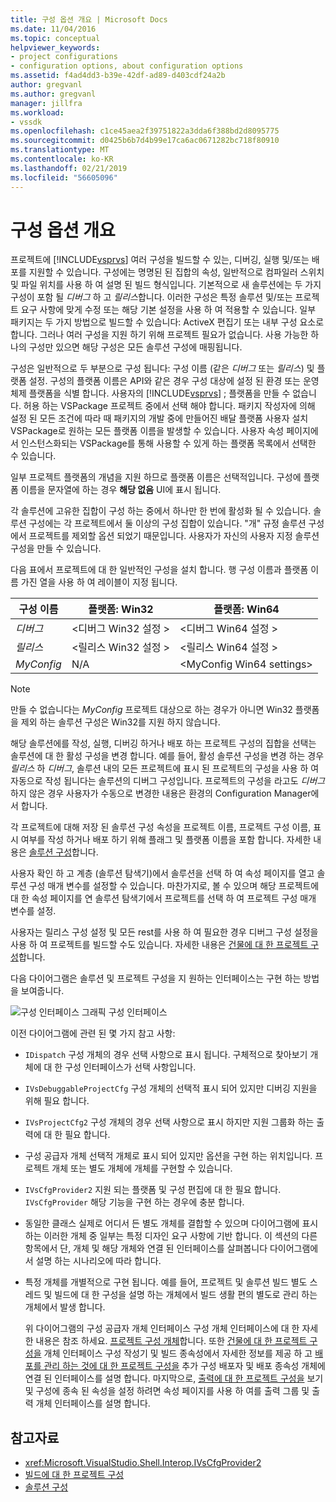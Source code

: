 ```yaml
---
title: 구성 옵션 개요 | Microsoft Docs
ms.date: 11/04/2016
ms.topic: conceptual
helpviewer_keywords:
- project configurations
- configuration options, about configuration options
ms.assetid: f4ad4dd3-b39e-42df-ad89-d403cdf24a2b
author: gregvanl
ms.author: gregvanl
manager: jillfra
ms.workload:
- vssdk
ms.openlocfilehash: c1ce45aea2f39751822a3dda6f388bd2d8095775
ms.sourcegitcommit: d0425b6b7d4b99e17ca6ac0671282bc718f80910
ms.translationtype: MT
ms.contentlocale: ko-KR
ms.lasthandoff: 02/21/2019
ms.locfileid: "56605096"
---
```

# <a name="configuration-options-overview"></a>구성 옵션 개요
프로젝트에 [!INCLUDE[vsprvs](../../code-quality/includes/vsprvs_md.md)] 여러 구성을 빌드할 수 있는, 디버깅, 실행 및/또는 배포를 지원할 수 있습니다. 구성에는 명명된 된 집합의 속성, 일반적으로 컴파일러 스위치 및 파일 위치를 사용 하 여 설명 된 빌드 형식입니다. 기본적으로 새 솔루션에는 두 가지 구성이 포함 될 *디버그* 하 고 *릴리스*합니다. 이러한 구성은 특정 솔루션 및/또는 프로젝트 요구 사항에 맞게 수정 또는 해당 기본 설정을 사용 하 여 적용할 수 있습니다. 일부 패키지는 두 가지 방법으로 빌드할 수 있습니다: ActiveX 편집기 또는 내부 구성 요소로 합니다. 그러나 여러 구성을 지원 하기 위해 프로젝트 필요가 없습니다. 사용 가능한 하나의 구성만 있으면 해당 구성은 모든 솔루션 구성에 매핑됩니다.

 구성은 일반적으로 두 부분으로 구성 됩니다: 구성 이름 (같은 *디버그* 또는 *릴리스*) 및 플랫폼 설정. 구성의 플랫폼 이름은 API와 같은 경우 구성 대상에 설정 된 환경 또는 운영 체제 플랫폼을 식별 합니다. 사용자의 [!INCLUDE[vsprvs](../../code-quality/includes/vsprvs_md.md)] ; 플랫폼을 만들 수 없습니다. 허용 하는 VSPackage 프로젝트 중에서 선택 해야 합니다. 패키지 작성자에 의해 설정 된 모든 조건에 따라 때 패키지의 개발 중에 만들어진 배달 플랫폼 사용자 설치 VSPackage로 원하는 모든 플랫폼 이름을 발생할 수 있습니다. 사용자 속성 페이지에서 인스턴스화되는 VSPackage를 통해 사용할 수 있게 하는 플랫폼 목록에서 선택한 수 있습니다.

 일부 프로젝트 플랫폼의 개념을 지원 하므로 플랫폼 이름은 선택적입니다. 구성에 플랫폼 이름을 문자열에 하는 경우 **해당 없음** UI에 표시 됩니다.

 각 솔루션에 고유한 집합이 구성 하는 중에서 하나만 한 번에 활성화 될 수 있습니다. 솔루션 구성에는 각 프로젝트에서 둘 이상의 구성 집합이 있습니다. "개" 규정 솔루션 구성에서 프로젝트를 제외할 옵션 되었기 때문입니다. 사용자가 자신의 사용자 지정 솔루션 구성을 만들 수 있습니다.

 다음 표에서 프로젝트에 대 한 일반적인 구성을 설치 합니다. 행 구성 이름과 플랫폼 이름 가진 열을 사용 하 여 레이블이 지정 됩니다.

|구성 이름|플랫폼: Win32|플랫폼: Win64|
|------------------------|----------------------|----------------------|
|*디버그*|\<디버그 Win32 설정 >|\<디버그 Win64 설정 >|
|*릴리스*|\<릴리스 Win32 설정 >|\<릴리스 Win64 설정 >|
|*MyConfig*|N/A|\<MyConfig Win64 settings>|

> [!NOTE]
>  만들 수 없습니다는 *MyConfig* 프로젝트 대상으로 하는 경우가 아니면 Win32 플랫폼을 제외 하는 솔루션 구성은 Win32를 지원 하지 않습니다.

 해당 솔루션에를 작성, 실행, 디버깅 하거나 배포 하는 프로젝트 구성의 집합을 선택는 솔루션에 대 한 활성 구성을 변경 합니다. 예를 들어, 활성 솔루션 구성을 변경 하는 경우 *릴리스* 하 *디버그*, 솔루션 내의 모든 프로젝트에 표시 된 프로젝트의 구성을 사용 하 여 자동으로 작성 됩니다는 솔루션의 디버그 구성입니다. 프로젝트의 구성을 라고도 *디버그* 하지 않은 경우 사용자가 수동으로 변경한 내용은 환경의 Configuration Manager에서 합니다.

 각 프로젝트에 대해 저장 된 솔루션 구성 속성을 프로젝트 이름, 프로젝트 구성 이름, 표시 여부를 작성 하거나 배포 하기 위해 플래그 및 플랫폼 이름을 포함 합니다. 자세한 내용은 [솔루션 구성](../../extensibility/internals/solution-configuration.md)합니다.

 사용자 확인 하 고 계층 (솔루션 탐색기)에서 솔루션을 선택 하 여 속성 페이지를 열고 솔루션 구성 매개 변수를 설정할 수 있습니다. 마찬가지로, 볼 수 있으며 해당 프로젝트에 대 한 속성 페이지를 연 솔루션 탐색기에서 프로젝트를 선택 하 여 프로젝트 구성 매개 변수를 설정.

 사용자는 릴리스 구성 설정 및 모든 rest를 사용 하 여 필요한 경우 디버그 구성 설정을 사용 하 여 프로젝트를 빌드할 수도 있습니다. 자세한 내용은 [건물에 대 한 프로젝트 구성](../../extensibility/internals/project-configuration-for-building.md)합니다.

 다음 다이어그램은 솔루션 및 프로젝트 구성을 지 원하는 인터페이스는 구현 하는 방법을 보여줍니다.

 ![구성 인터페이스 그래픽](../../extensibility/internals/media/vsconfiginterfaces.gif "vsConfigInterfaces") 구성 인터페이스

 이전 다이어그램에 관련 된 몇 가지 참고 사항:

- `IDispatch` 구성 개체의 경우 선택 사항으로 표시 됩니다. 구체적으로 찾아보기 개체에 대 한 구성 인터페이스가 선택 사항입니다.

- `IVsDebuggableProjectCfg` 구성 개체의 선택적 표시 되어 있지만 디버깅 지원을 위해 필요 합니다.

- `IVsProjectCfg2` 구성 개체의 경우 선택 사항으로 표시 하지만 지원 그룹화 하는 출력에 대 한 필요 합니다.

- 구성 공급자 개체 선택적 개체로 표시 되어 있지만 옵션을 구현 하는 위치입니다. 프로젝트 개체 또는 별도 개체에 개체를 구현할 수 있습니다.

- `IVsCfgProvider2` 지원 되는 플랫폼 및 구성 편집에 대 한 필요 합니다. `IVsCfgProvider` 해당 기능을 구현 하는 경우에 충분 합니다.

- 동일한 클래스 실제로 어디서 든 별도 개체를 결합할 수 있으며 다이어그램에 표시 하는 이러한 개체 중 일부는 특정 디자인 요구 사항에 기반 합니다. 이 섹션의 다른 항목에서 단, 개체 및 해당 개체와 연결 된 인터페이스를 살펴봅니다 다이어그램에서 설명 하는 시나리오에 따라 합니다.

- 특정 개체를 개별적으로 구현 됩니다. 예를 들어, 프로젝트 및 솔루션 빌드 별도 스레드 및 빌드에 대 한 구성을 설명 하는 개체에서 빌드 생활 편의 별도로 관리 하는 개체에서 발생 합니다.

  위 다이어그램의 구성 공급자 개체 인터페이스 구성 개체 인터페이스에 대 한 자세한 내용은 참조 하세요. [프로젝트 구성 개체](../../extensibility/internals/project-configuration-object.md)합니다. 또한 [건물에 대 한 프로젝트 구성을](../../extensibility/internals/project-configuration-for-building.md) 개체 인터페이스 구성 작성기 및 빌드 종속성에서 자세한 정보를 제공 하 고 [배포를 관리 하는 것에 대 한 프로젝트 구성을](../../extensibility/internals/project-configuration-for-managing-deployment.md) 추가 구성 배포자 및 배포 종속성 개체에 연결 된 인터페이스를 설명 합니다. 마지막으로, [출력에 대 한 프로젝트 구성을](../../extensibility/internals/project-configuration-for-output.md) 보기 및 구성에 종속 된 속성을 설정 하려면 속성 페이지를 사용 하 여를 출력 그룹 및 출력 개체 인터페이스를 설명 합니다.

## <a name="see-also"></a>참고자료
- <xref:Microsoft.VisualStudio.Shell.Interop.IVsCfgProvider2>
- [빌드에 대 한 프로젝트 구성](../../extensibility/internals/project-configuration-for-building.md)
- [솔루션 구성](../../extensibility/internals/solution-configuration.md)